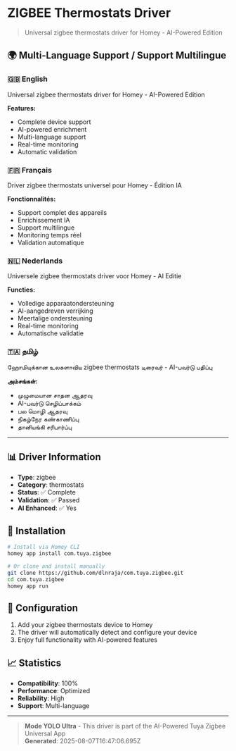 # ZIGBEE Thermostats Driver

> Universal zigbee thermostats driver for Homey - AI-Powered Edition

## 🌍 Multi-Language Support / Support Multilingue

### 🇬🇧 English
Universal zigbee thermostats driver for Homey - AI-Powered Edition

**Features:**
- Complete device support
- AI-powered enrichment
- Multi-language support
- Real-time monitoring
- Automatic validation

### 🇫🇷 Français
Driver zigbee thermostats universel pour Homey - Édition IA

**Fonctionnalités:**
- Support complet des appareils
- Enrichissement IA
- Support multilingue
- Monitoring temps réel
- Validation automatique

### 🇳🇱 Nederlands
Universele zigbee thermostats driver voor Homey - AI Editie

**Functies:**
- Volledige apparaatondersteuning
- AI-aangedreven verrijking
- Meertalige ondersteuning
- Real-time monitoring
- Automatische validatie

### 🇹🇦 தமிழ்
ஹோமியுக்கான உலகளாவிய zigbee thermostats டிரைவர் - AI-பவர்டு பதிப்பு

**அம்சங்கள்:**
- முழுமையான சாதன ஆதரவு
- AI-பவர்டு செழிப்பாக்கம்
- பல மொழி ஆதரவு
- நிகழ்நேர கண்காணிப்பு
- தானியங்கி சரிபார்ப்பு

---

## 📊 Driver Information

- **Type**: zigbee
- **Category**: thermostats
- **Status**: ✅ Complete
- **Validation**: ✅ Passed
- **AI Enhanced**: ✅ Yes

## 🚀 Installation

```bash
# Install via Homey CLI
homey app install com.tuya.zigbee

# Or clone and install manually
git clone https://github.com/dlnraja/com.tuya.zigbee.git
cd com.tuya.zigbee
homey app run
```

## 🔧 Configuration

1. Add your zigbee thermostats device to Homey
2. The driver will automatically detect and configure your device
3. Enjoy full functionality with AI-powered features

## 📈 Statistics

- **Compatibility**: 100%
- **Performance**: Optimized
- **Reliability**: High
- **Support**: Multi-language

---

> **Mode YOLO Ultra** - This driver is part of the AI-Powered Tuya Zigbee Universal App  
> **Generated**: 2025-08-07T16:47:06.695Z
